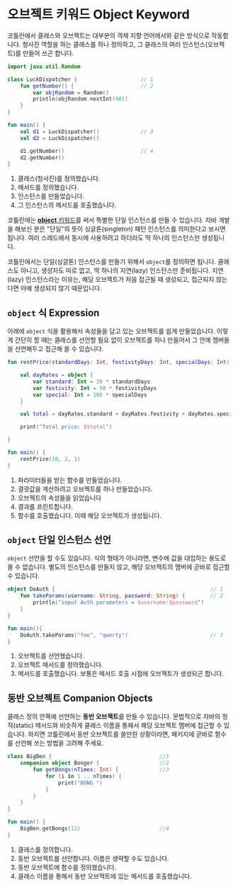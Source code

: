 # 오브젝트 키워드 Object Keyword

코틀린에서 클래스와 오브젝트는 대부분의 객체 지향 언어에서와 같은 방식으로 작동합니다. 청사진 역할을 하는 클래스를 하나 정의하고, 그 클래스의 여러 인스턴스(오브젝트)를 만들어 쓰곤 합니다.

```kotlin
import java.util.Random

class LuckDispatcher {                    // 1
    fun getNumber() {                     // 2
        var objRandom = Random()
        println(objRandom.nextInt(90))
    }
}

fun main() {
    val d1 = LuckDispatcher()             // 3
    val d2 = LuckDispatcher()

    d1.getNumber()                        // 4
    d2.getNumber()
}
```

1. 클래스(청사진)를 정의했습니다.
2. 메서드를 정의했습니다.
3. 인스턴스를 만들었습니다.
4. 그 인스턴스의 메서드를 호출했습니다.

코틀린에는 [**object** 키워드](https://kotlinlang.org/docs/reference/object-declarations.html)를 써서 특별한 단일 인스턴스를 만들 수 있습니다. 자바 개발을 해보신 분은 "단일"의 뜻이 싱글톤(singleton) 패턴 인스턴스를 의미한다고 보시면 됩니다. 여러 스레드에서 동시에 사용하려고 하더라도 딱 하나의 인스턴스만 생성됩니다.

코틀린에서는 단일(싱글톤) 인스턴스를 만들기 위해서 `object`를 정의하면 됩니다. 클래스도 아니고, 생성자도 따로 없고, 딱 하나의 지연(lazy) 인스턴스만 준비됩니다. 지연(lazy) 인스턴스라는 이유는, 해당 오브젝트가 처음 접근될 때 생성되고, 접근되지 않는다면 아예 생성되지 않기 때문입니다.

## `object` 식 Expression

아래에 `object` 식을 활용해서 속성들을 담고 있는 오브젝트를 쉽게 만들었습니다. 이렇게 간단히 할 때는 클래스를 선언할 필요 없이 오브젝트를 하나 만들어서 그 안에 멤버들을 선언해두고 접근해 쓸 수 있습니다.

```kotlin
fun rentPrice(standardDays: Int, festivityDays: Int, specialDays: Int): Unit {  // 1

    val dayRates = object {                                                     // 2
        var standard: Int = 30 * standardDays
        var festivity: Int = 50 * festivityDays
        var special: Int = 100 * specialDays
    }

    val total = dayRates.standard + dayRates.festivity + dayRates.special       // 3

    print("Total price: $$total")                                               // 4

}

fun main() {
    rentPrice(10, 2, 1)                                                         // 5
}
```

1. 파라미터들을 받는 함수를 만들었습니다.
2. 결괏값을 계산하려고 오브젝트를 하나 만들었습니다.
3. 오브젝트의 속성들을 읽었습니다
4. 결과를 프린트합니다.
5. 함수를 호출했습니다. 이때 해당 오브젝트가 생성됩니다.

## `object` 단일 인스턴스 선언

`object` 선언을 할 수도 있습니다. 식의 형태가 아니라면, 변수에 값을 대입하는 용도로 쓸 수 없습니다. 별도의 인스턴스를 만들지 않고, 해당 오브젝트의 멤버에 곧바로 접근할 수 있습니다.

```kotlin
object DoAuth {                                                 // 1
    fun takeParams(username: String, password: String) {        // 2
        println("input Auth parameters = $username:$password")
    }
}

fun main(){
    DoAuth.takeParams("foo", "qwerty")                          // 3
}

```

1. 오브젝트를 선언했습니다.
2. 오브젝트 메서드를 정의했습니다.
3. 메서드를 호출했습니다. 보통은 메서드 호출 시점에 오브젝트가 생성되곤 합니다.

## 동반 오브젝트 Companion Objects

클래스 정의 안쪽에 선언하는 **동반 오브젝트**를 만들 수 있습니다. 문법적으로 자바의 정적(static) 메서드와 비슷하게 클래스 이름을 통해서 해당 오브젝트 멤버에 접근할 수 있습니다. 하지면 코틀린에서 동반 오브젝트를 쓸만한 상황이라면, 패키지에 곧바로 함수를 선언해 쓰는 방법을 고려해 주세요.

```kotlin
class BigBen {                                  //1
    companion object Bonger {                   //2
        fun getBongs(nTimes: Int) {             //3
            for (i in 1 .. nTimes) {
                print("BONG ")
            }
        }
    }
}

fun main() {
    BigBen.getBongs(12)                         //4
}
```

1. 클래스를 정의합니다.
2. 동반 오브젝트를 선언합니다. 이름은 생략할 수도 있습니다.
3. 동반 오브젝트에 함수를 정의했습니다.
4. 클래스 이름을 통해서 동반 오브젝트에 있는 메서드를 호출했습니다.

